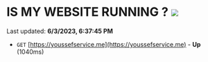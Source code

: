 # IS MY WEBSITE RUNNING ? [![](https://img.shields.io/static/v1?label=Sponsor&message=%E2%9D%A4&logo=GitHub&color=%23fe8e86)](https://github.com/sponsors/<username>)

Last updated: **6/3/2023, 6:37:45 PM**

- `GET` [https://youssefservice.me](https://youssefservice.me) - **Up** (1040ms)

